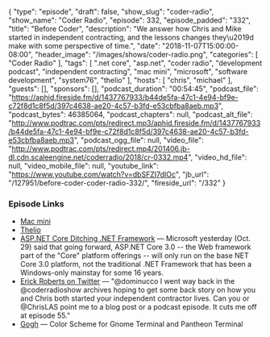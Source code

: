 {
  "type": "episode",
  "draft": false,
  "show_slug": "coder-radio",
  "show_name": "Coder Radio",
  "episode": 332,
  "episode_padded": "332",
  "title": "Before Coder",
  "description": "We answer how Chris and Mike started in independent contracting, and the lessons changes they\u2019d make with some perspective of time.",
  "date": "2018-11-07T15:00:00-08:00",
  "header_image": "/images/shows/coder-radio.png",
  "categories": [
    "Coder Radio"
  ],
  "tags": [
    ".net core",
    "asp.net",
    "coder radio",
    "development podcast",
    "independent contracting",
    "mac mini",
    "microsoft",
    "software development",
    "system76",
    "thelio"
  ],
  "hosts": [
    "chris",
    "michael"
  ],
  "guests": [],
  "sponsors": [],
  "podcast_duration": "00:54:45",
  "podcast_file": "https://aphid.fireside.fm/d/1437767933/b44de5fa-47c1-4e94-bf9e-c72f8d1c8f5d/397c4638-ae20-4c57-b3fd-e53cbfba8aeb.mp3",
  "podcast_bytes": 46385064,
  "podcast_chapters": null,
  "podcast_alt_file": "http://www.podtrac.com/pts/redirect.mp3/aphid.fireside.fm/d/1437767933/b44de5fa-47c1-4e94-bf9e-c72f8d1c8f5d/397c4638-ae20-4c57-b3fd-e53cbfba8aeb.mp3",
  "podcast_ogg_file": null,
  "video_file": "http://www.podtrac.com/pts/redirect.mp4/201406.jb-dl.cdn.scaleengine.net/coderradio/2018/cr-0332.mp4",
  "video_hd_file": null,
  "video_mobile_file": null,
  "youtube_link": "https://www.youtube.com/watch?v=dbSFZI7dIOc",
  "jb_url": "/127951/before-coder-coder-radio-332/",
  "fireside_url": "/332"
}


### Episode Links

  * [Mac mini](https://www.apple.com/mac-mini/ "Mac mini")
  * [Thelio](https://system76.com/desktops "Thelio")
  * [ASP.NET Core Ditching .NET Framework](https://visualstudiomagazine.com/articles/2018/10/30/aspnet-core-plans.aspx?m=1 "ASP.NET Core Ditching .NET Framework") — Microsoft yesterday (Oct. 29) said that going forward, ASP.NET Core 3.0 -- the Web framework part of the "Core" platform offerings -- will only run on the base NET Core 3.0 platform, not the traditional .NET Framework that has been a Windows-only mainstay for some 16 years. 
  * [Erick Roberts on Twitter](https://twitter.com/ErickLrob/status/1057977837636980736 "Erick Roberts on Twitter") — "@dominucco I went way back in the @coderradioshow archives hoping to get some back story on how you and Chris both started your independent contractor lives. Can you or @ChrisLAS point me to a blog post or a podcast episode. It cuts me off at episode 55."
  * [Gogh](https://github.com/Mayccoll/Gogh "Gogh") — Color Scheme for Gnome Terminal and Pantheon Terminal 


